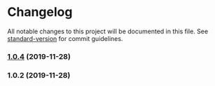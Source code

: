 # Changelog

All notable changes to this project will be documented in this file. See [standard-version](https://github.com/conventional-changelog/standard-version) for commit guidelines.

### [1.0.4](https://github.com/harryy2510/window-popup/compare/v1.0.2...v1.0.4) (2019-11-28)



### 1.0.2 (2019-11-28)
